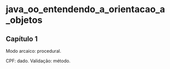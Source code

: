# java_oo_entendendo_a_orientacao_a_objetos

## Capítulo 1

Modo arcaico: procedural.

CPF: dado. Validação: método.